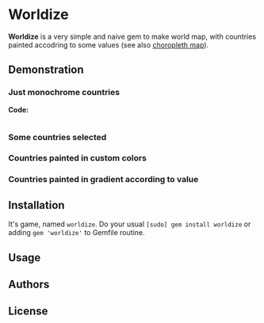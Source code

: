 Worldize
========

**Worldize** is a very simple and naive gem to make world map, with
countries painted accodring to some values (see also
[choropleth map](https://en.wikipedia.org/wiki/Choropleth_map)).

## Demonstration

### Just monochrome countries

**Code:**
```ruby
```

### Some countries selected

### Countries painted in custom colors

### Countries painted in gradient according to value

## Installation

It's game, named `worldize`. Do your usual `[sudo] gem install worldize`
or adding `gem 'worldize'` to Gemfile routine.

## Usage

## Authors

## License
